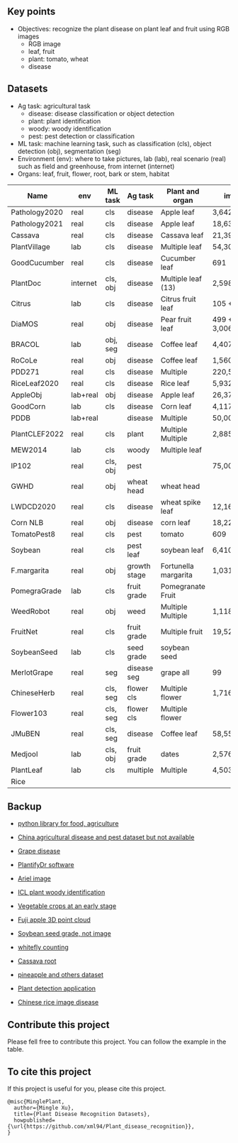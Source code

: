 ## Key points
* Objectives: recognize the plant disease on plant leaf and fruit using RGB images
  * RGB image
  * leaf, fruit
  * plant: tomato, wheat
  * disease

## Datasets
* Ag task: agricultural task
  * disease: disease classification or object detection
  * plant: plant identification
  * woody: woody identification
  * pest: pest detection or classification
* ML task: machine learning task, such as classification (cls), object detection (obj), segmentation (seg)
* Environment (env): where to take pictures, lab (lab), real scenario (real) such as field and greenhouse, from internet (internet) 
* Organs: leaf, fruit, flower, root, bark or stem, habitat

| Name          | env      | ML task  | Ag task      | Plant and organ      | img         | class  | Paper                                                                                           | Dataset                                                                                          |
|---------------|----------|----------|--------------|----------------------|-------------|--------|-------------------------------------------------------------------------------------------------|--------------------------------------------------------------------------------------------------|
| Pathology2020 | real     | cls      | disease      | Apple leaf           | 3,642       | 3      | [Paper](https://bsapubs.onlinelibrary.wiley.com/doi/pdfdirect/10.1002/aps3.11390)               | [Dataset](https://www.kaggle.com/competitions/plant-pathology-2020-fgvc7/data)                   |
| Pathology2021 | real     | cls      | disease      | Apple leaf           | 18,632      |        |                                                                                                 | [Dataset](https://www.kaggle.com/competitions/plant-pathology-2021-fgvc8/leaderboard?tab=public) |
| Cassava       | real     | cls      | disease      | Cassava leaf         | 21,397      | 5      | [Paper](https://www.frontiersin.org/articles/10.3389/fpls.2017.01852/full)                      | [Dataset](https://www.kaggle.com/competitions/cassava-leaf-disease-classification/data)          |
| PlantVillage  | lab      | cls      | disease      | Multiple leaf        | 54,305      | 38     | [Paper](https://arxiv.org/abs/1511.08060)                                                       | [Dataset](https://github.com/spMohanty/PlantVillage-Dataset/tree/master/raw/color)               |
| GoodCucumber  | real     | cls      | disease      | Cucumber leaf        | 691         | 2      |                                                                                                 | [Dataset](https://www.kaggle.com/datasets/kareem3egm/cucumber-plant-diseases-dataset)            |
| PlantDoc      | internet | cls, obj | disease      | Multiple leaf (13)   | 2,598       | 17     | [Paper](https://dl.acm.org/doi/pdf/10.1145/3371158.3371196)                                     | [Dataset](https://github.com/pratikkayal/PlantDoc-Dataset)                                       |
| Citrus        | lab      | cls      | disease      | Citrus fruit leaf    | 105 + 609   | 5 + 5  | [Paper](https://www.sciencedirect.com/science/article/pii/S2352340919306948?via%3Dihub)         | [Dataset](https://data.mendeley.com/datasets/3f83gxmv57/2)                                       |
| DiaMOS        | real     | obj      | disease      | Pear fruit leaf      | 499 + 3,006 | 4      | [Paper](https://doi.org/10.5281/zenodo.5557313)                                                 | [Dataset](https://doi.org/10.5281/zenodo.5557313)                                                |
| BRACOL        | lab      | obj, seg | disease      | Coffee leaf          | 4,407       | 4      | [Paper](https://arxiv.org/abs/1907.11561)                                                       | [Dataset](https://data.mendeley.com/datasets/yy2k5y8mxg/1)                                       |
| RoCoLe        | real     | obj      | disease      | Coffee leaf          | 1,560       | 2      | [Paper](https://www.sciencedirect.com/science/article/pii/S2352340919307693?via%3Dihub)         | [Dataset](https://data.mendeley.com/datasets/c5yvn32dzg/2)                                       |
| PDD271        | real     | cls      | disease      | Multiple             | 220,592     | 271    | [Paper](https://ieeexplore.ieee.org/stamp/stamp.jsp?arnumber=9325065&tag=1)                     |                                                                                                  |
| RiceLeaf2020  | real     | cls      | disease      | Rice leaf            | 5,932       | 4      | [Paper](https://www.sciencedirect.com/science/article/pii/S0168169919326997)                    | [Dataset](https://data.mendeley.com/datasets/fwcj7stb8r/1)                                       |
| AppleObj      | lab+real | obj      | disease      | Apple leaf           | 26,377      | 5      | [Paper](https://cdmd.cnki.com.cn/Article/CDMD-10712-1019901670.htm)                             | [Dataset](https://aistudio.baidu.com/aistudio/datasetdetail/11591)                               |
| GoodCorn      | lab      | cls      | disease      | Corn leaf            | 4,117       | 2      |                                                                                                 | [Dataset](https://www.kaggle.com/datasets/rabbityashow/corn-leaf-diseasesnlb)                    |
| PDDB          | lab+real |          | disease      | Multiple             | 50,000      | 171    | [Paper](https://www.sciencedirect.com/science/article/pii/S1537511018307797)                    | [Dataset](https://www.digipathos-rep.cnptia.embrapa.br/jspui/)                                   |
| PlantCLEF2022 | real     | cls      | plant        | Multiple Multiple    | 2,885,052   | 80,000 | [Paper](https://www.aicrowd.com/challenges/lifeclef-2022-plant#citations)                       | [Dataset](https://www.imageclef.org/PlantCLEF2022)                                               | 
| MEW2014       | lab      | cls      | woody        | Multiple leaf        |             | 151    | [Paper](https://www.sciencedirect.com/science/article/pii/S1537511013000731)                    | [Dataset](http://zoi.utia.cas.cz/node/662)                                                       | 
| IP102         | real     | cls, obj | pest         |                      | 75,000      | 102    | [Paper](https://ieeexplore.ieee.org/document/8954351)                                           | [Dataset](https://github.com/xpwu95/IP102)                                                       |
| GWHD          | real     | obj      | wheat head   | wheat head           |             |        | [Paper](https://arxiv.org/abs/2005.02162)                                                       | [Dataet](https://www.kaggle.com/competitions/global-wheat-detection/data)                        |
| LWDCD2020     | real     | cls      | disease      | wheat spike leaf     | 12,160      | 10     | [Paper](https://www.sciencedirect.com/science/article/pii/S2352914821001313)                    | [Dataset](https://github.com/lakshaygoyal425/Wheat-Disease-Detection)                            |
| Corn NLB      | real     | obj      | disease      | corn leaf            | 18,222      | 2      |                                                                                                 | [Dataset](https://osf.io/p67rz/)                                                                 |
| TomatoPest8   | real     | cls      | pest         | tomato               | 609         | 8      |                                                                                                 | [Dataset](https://data.mendeley.com/datasets/s62zm6djd2/1)                                       |
| Soybean       | real     | cls      | pest leaf    | soybean leaf         | 6,410       | 3      | [Paper](https://www.sciencedirect.com/science/article/pii/S2352340921010313?via%3Dihub)         | [Dataset](https://data.mendeley.com/datasets/bycbh73438/1)                                       |
| F.margarita   | real     | obj      | growth stage | Fortunella margarita | 1,031       | 3      | [Paper](https://www.sciencedirect.com/science/article/pii/S2352340921005771?via%3Dihub)         | [Dataset](https://data.mendeley.com/datasets/wnv4bszczz/1)                                       |
| PomegraGrade  | lab      | cls      | fruit grade  | Pomegranate Fruit    |             | 3      | [paper](https://doi.org/10.1016/j.dib.2021.107249)                                              | [Dataset](https://www.kaggle.com/datasets/kumararun37/pomegranate-fruit-dataset)                 |
| WeedRobot     | real     | obj      | weed         | Multiple Multiple    | 1,118       |        | [Paper](https://www.sciencedirect.com/science/article/pii/S2352340920307277?via%3Dihub )        | [Dataset](https://data.mendeley.com/datasets/nj4vtk4tt6/1)                                       |
| FruitNet      | real     | cls      | fruit grade  | Multiple fruit       | 19,526      | 3      | [Paper](https://www.sciencedirect.com/science/article/pii/S2352340921009616?via%3Dihub)         | [Dataset](https://data.mendeley.com/datasets/b6fftwbr2v/1)                                       |
| SoybeanSeed   | lab      | cls      | seed grade   | soybean seed         |             |        | [Paper](https://www.sciencedirect.com/science/article/pii/S2352340919300010?via%3Dihub)         |                                                                                                  |
| MerlotGrape   | real     | seg      | disease seg  | grape all            | 99          | 7      | [Paper](https://www.sciencedirect.com/science/article/pii/S2352340921005345?via%3Dihub)         | [Dataset](https://www.sciencedirect.com/science/article/pii/S2352340921005345?via%3Dihub)        |
| ChineseHerb   | real     | cls, seg | flower cls   | Multiple flower      | 1,716       | 12     | [Paper](https://www.sciencedirect.com/science/article/pii/S2352340921009306?via%3Dihub#fig0001) | [Dataset](https://doi.org/10.17632/r3z6vp396m.1)                                                 |
| Flower103     | real     | cls, seg | flower cls   | Multiple flower      |             | 103    | [Paper](https://ieeexplore.ieee.org/document/4756141)                                           |                                                                                                  |
| JMuBEN        | real     | cls, seg | disease      | Coffee leaf          | 58,555      | 5      | [Paper](https://www.sciencedirect.com/science/article/pii/S2352340921004261?via%3Dihub)         | [Dataset](https://www.sciencedirect.com/science/article/pii/S2352340921004261?via%3Dihub)        |
| Medjool       | lab      | cls, obj | fruit grade  | dates                | 2,576       | 3      | [Paper](https://www.sciencedirect.com/science/article/pii/S2352340921004005?via%3Dihub)         | [Dataset](http://dx.doi.org/10.17632/872xk9npmz.1)                                               |
| PlantLeaf     | lab      | cls      | multiple     | Multiple             | 4,503       | 22     |                                                                                                 | [Dataset](https://data.mendeley.com/datasets/hb74ynkjcn/5)                                       |
| Rice       |          |          |              |                      |             |        |                                                                                                 |                                                                                                  |

 
## Backup
* [python library for food, agriculture](https://github.com/Project-AgML/AgML)
* [China agricultural disease and pest dataset but not available](http://www.icgroupcas.cn/website_bchtk/tuku_jiangdou.html)
* [Grape disease](https://link.springer.com/chapter/10.1007/978-3-031-06430-2_32)
* [PlantifyDr software](https://www.kaggle.com/datasets/lavaman151/plantifydr-dataset)
* [Ariel image](https://arxiv.org/pdf/2004.09754.pdf)
* [ICL plant woody identification](https://ieeexplore.ieee.org/document/6257486)
* [Vegetable crops at an early stage](https://www.sciencedirect.com/science/article/pii/S2352340922002463?via%3Dihub)
* [Fuji apple 3D point cloud](https://doi.org/10.1016/j.dib.2021.107629)
* [Soybean seed grade, not image](https://www.sciencedirect.com/science/article/pii/S2352340919300010?via%3Dihub)
* [whitefly counting](https://doi.org/10.1016/j.dib.2022.107911)
* [Cassava root](https://doi.org/10.1016/j.dib.2020.106170)
* [pineapple and others dataset](https://github.com/rodrigobressan/digipathos)
* [Plant detection application](https://github.com/PuneethReddyHC/leaf-diseases-predition)

* [Chinese rice image disease](https://www.scidb.cn/en/detail?dataSetId=633694461276192770)


## Contribute this project
Please fell free to contribute this project.
You can follow the example in the table.

## To cite this project
If this project is useful for you, please cite this project.
```
@misc{MinglePlant,
  author={Mingle Xu},
  title={Plant Disease Recognition Datasets},
  howpublished={\url{https://github.com/xml94/Plant_disease_recognition}},
}
```
